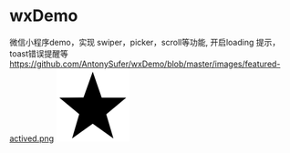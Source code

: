 # wxDemo
微信小程序demo，实现 swiper，picker，scroll等功能, 开启loading 提示，toast错误提醒等
https://github.com/AntonySufer/wxDemo/blob/master/images/featured-actived.png
 ![image](https://github.com/AntonySufer/wxDemo/blob/master/images/featured-actived.png)


